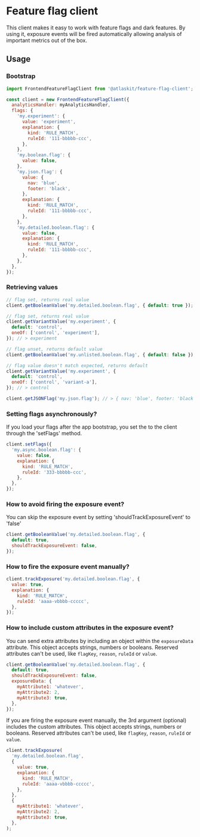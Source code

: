 # Feature flag client

This client makes it easy to work with feature flags and dark features.
By using it, exposure events will be fired automatically allowing analysis of important metrics out of the box.

## Usage

### Bootstrap

```javascript
import FrontendFeatureFlagClient from '@atlaskit/feature-flag-client';

const client = new FrontendFeatureFlagClient({
  analyticsHandler: myAnalyticsHandler,
  flags: {
    'my.experiment': {
      value: 'experiment',
      explanation: {
        kind: 'RULE_MATCH',
        ruleId: '111-bbbbb-ccc',
      },
    },
    'my.boolean.flag': {
      value: false,
    },
    'my.json.flag': {
      value: {
        nav: 'blue',
        footer: 'black',
      },
      explanation: {
        kind: 'RULE_MATCH',
        ruleId: '111-bbbbb-ccc',
      },
    },
    'my.detailed.boolean.flag': {
      value: false,
      explanation: {
        kind: 'RULE_MATCH',
        ruleId: '111-bbbbb-ccc',
      },
    },
  },
});
```

### Retrieving values

```javascript
// flag set, returns real value
client.getBooleanValue('my.detailed.boolean.flag', { default: true }); // > false

// flag set, returns real value
client.getVariantValue('my.experiment', {
  default: 'control',
  oneOf: ['control', 'experiment'],
}); // > experiment

// flag unset, returns default value
client.getBooleanValue('my.unlisted.boolean.flag', { default: false }); // > false

// flag value doesn't match expected, returns default
client.getVariantValue('my.experiment', {
  default: 'control',
  oneOf: ['control', 'variant-a'],
}); // > control

client.getJSONFlag('my.json.flag'); // > { nav: 'blue', footer: 'black' }
```

### Setting flags asynchronously?

If you load your flags after the app bootstrap, you set the to the client through the 'setFlags' method.

```javascript
client.setFlags({
  'my.async.boolean.flag': {
    value: false,
    explanation: {
      kind: 'RULE_MATCH',
      ruleId: '333-bbbbb-ccc',
    },
  },
});
```

### How to avoid firing the exposure event?

You can skip the exposure event by setting 'shouldTrackExposureEvent' to 'false'

```javascript
client.getBooleanValue('my.detailed.boolean.flag', {
  default: true,
  shouldTrackExposureEvent: false,
});
```

### How to fire the exposure event manually?

```javascript
client.trackExposure('my.detailed.boolean.flag', {
  value: true,
  explanation: {
    kind: 'RULE_MATCH',
    ruleId: 'aaaa-vbbbb-ccccc',
  },
});
```

### How to include custom attributes in the exposure event?

You can send extra attributes by including an object within the `exposureData` attribute. This object accepts strings, numbers or booleans. Reserved attributes can't be used, like `flagKey`, `reason`, `ruleId` or `value`.

```javascript
client.getBooleanValue('my.detailed.boolean.flag', {
  default: true,
  shouldTrackExposureEvent: false,
  exposureData: {
    myAttribute1: 'whatever',
    myAttribute2: 2,
    myAttribute3: true,
  },
});
```

If you are firing the exposure event manually, the 3rd argument (optional) includes the custom attributes. This object accepts strings, numbers or booleans. Reserved attributes can't be used, like `flagKey`, `reason`, `ruleId` or `value`.

```javascript
client.trackExposure(
  'my.detailed.boolean.flag',
  {
    value: true,
    explanation: {
      kind: 'RULE_MATCH',
      ruleId: 'aaaa-vbbbb-ccccc',
    },
  },
  {
    myAttribute1: 'whatever',
    myAttribute2: 2,
    myAttribute3: true,
  },
);
```
